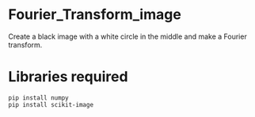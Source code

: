 # Fourier_Transform_image
Create a black image with a white circle in the middle and make a Fourier transform.
# Libraries required
	pip install numpy
	pip install scikit-image
